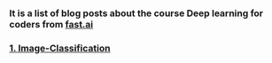 ### It is a list of blog posts about the course Deep learning for coders from [fast.ai](https://course.fast.ai)

### [1. Image-Classification](https://ashirwadsangwan.github.io/Practical-Deep-Learning/Lectures/01-Image-Classification)


